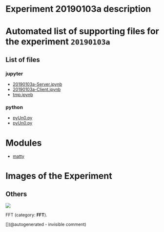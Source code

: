 # Experiment 20190103a description





# Automated list of supporting files for the __experiment `20190103a`__

## List of files

### jupyter

* [20190103a-Server.ipynb](/matty/20190103a/20190103a-Server.ipynb)
* [20190103a-Client.ipynb](/matty/20190103a/20190103a-Client.ipynb)
* [tmp.ipynb](/tmp.ipynb)


### python

* [pyUn0.py](/matty/20190104a/pyUn0.py)
* [pyUn0.py](/matty/20190103a/pyUn0.py)





# Modules

* [matty](/matty/)




# Images of the Experiment

## Others

![](/matty/20190103a/images/20190103a-1-fft.jpg)

FFT (category: __FFT__).










[](@autogenerated - invisible comment)